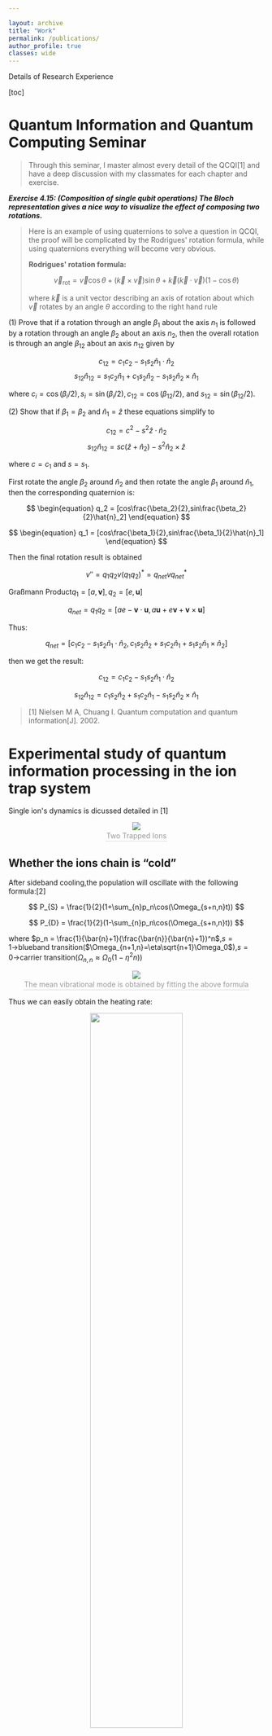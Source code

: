 ```yaml
---

layout: archive
title: "Work"
permalink: /publications/
author_profile: true
classes: wide
---
```


Details of Research Experience

[toc]

# Quantum Information and Quantum Computing Seminar

> Through this seminar, I master almost every detail of the QCQI[1] and have a deep discussion with my classmates for each chapter and exercise.

***Exercise 4.15: (Composition of single qubit operations) The Bloch representation gives a nice way to visualize the effect of composing two rotations.***

> Here is an example of using quaternions to solve a question in QCQI, the proof will be complicated by the Rodrigues' rotation formula, while using quaternions everything will become very obvious.
>
> **Rodrigues' rotation formula:**
>
> 
> $$
> \begin{equation}
> \vec{v}_{\text{rot}} = \vec{v}\cos\theta+(\vec{k}\times \vec{v})\sin \theta+\vec{k}(\vec{k}\cdot\vec{v})(1-\cos\theta)
> \end{equation}
> $$
> 
>
> where $\vec{k}$ is a unit vector describing an axis of rotation about which $\vec{v}$ rotates by an angle $\theta$ according to the right hand rule



(1) Prove that if a rotation through an angle $\beta_{1}$ about the axis $n_1$ is followed by a rotation through an angle $\beta_{2}$ about an axis $n_2$, then the overall rotation is through an angle $\beta_{12}$ about an axis $n_{12}$ given by

$$
\begin{equation}
c_{12} =c_{1} c_{2}-s_{1} s_{2} \hat{n}_{1} \cdot \hat{n}_{2}
\end{equation}
$$
$$
s_{12} \hat{n}_{12} =s_{1} c_{2} \hat{n}_{1}+c_{1} s_{2} \hat{n}_{2}-s_{1} s_{2} \hat{n}_{2} \times \hat{n}_{1}
$$



where $c_{i}=\cos(\beta_{i} / 2), s_{i}=\sin (\beta_{i} / 2), c_{12}=\cos (\beta_{12} / 2)$, and $s_{12}=\sin (\beta_{12} / 2)$.



(2) Show that if $\beta_{1}=\beta_{2}$ and $\hat{n}_{1}=\hat{z}$ these equations simplify to

$$
\begin{equation}
c_{12} =c^{2}-s^{2} \hat{z} \cdot \hat{n}_{2}
\end{equation}
$$
$$
s_{12} \hat{n}_{12} =s c\left(\hat{z}+\hat{n}_{2}\right)-s^{2} \hat{n}_{2} \times \hat{z}
$$



where $c=c_{1}$ and $s=s_{1}$.



First rotate the angle $\beta_2$ around $\hat{n}_2$ and then rotate the angle $\beta_1$ around $\hat{n}_1$, then the corresponding quaternion is:


$$
\begin{equation}
    q_2 = [cos\frac{\beta_2}{2},sin\frac{\beta_2}{2}\hat{n}_2]
\end{equation}
$$

$$
\begin{equation}
    q_1 = [cos\frac{\beta_1}{2},sin\frac{\beta_1}{2}\hat{n}_1]
\end{equation}
$$

Then the final rotation result is obtained


$$
\begin{equation}
    v'' = q_1q_2v(q_1q_2)^* =q_{net}vq_{net}^*
\end{equation}
$$



Graßmann Product$q_1 = [a,\mathbf{v}],q_2 = [e,\mathbf{u}]$


$$
\begin{equation}
    q_{net} = q_1q_2 = [ae-\mathbf{v}\cdot \mathbf{u},a\mathbf{u}+e\mathbf{v}+\mathbf{v}\times \mathbf{u}]
\end{equation}
$$



Thus:


$$
\begin{equation}
    q_{net} = [c_1c_2-s_1s_2\hat{n}_1\cdot \hat{n}_2,c_{1} s_{2} \hat{n}_{2}+s_{1} c_{2} \hat{n}_{1}+s_{1} s_{2} \hat{n}_{1} \times \hat{n}_{2}]
\end{equation}
$$



then we get the result:


$$
\begin{equation}
    c_{12} = c_1c_2-s_1s_2\hat{n}_1\cdot \hat{n}_2
\end{equation}
$$

$$
s_{12}\hat{n}_{12} = c_{1} s_{2} \hat{n}_{2}+s_{1} c_{2} \hat{n}_{1}-s_{1} s_{2} \hat{n}_{2} \times \hat{n}_{1}
$$

> [1] Nielsen M A, Chuang I. Quantum computation and quantum information[J]. 2002.

# Experimental study of quantum information processing in the ion trap system

Single ion's dynamics is dicussed detailed in [1]

<center>    <img  src="/Homepage/images/two_ions_trap.png">    <br>    <div style="color:orange; border-bottom: 1px solid #d9d9d9;    display: inline-block;    color: #999;    padding: 2px;">Two Trapped Ions</div> </center>

## Whether the ions chain is “cold”

After sideband cooling,the population will oscillate with the following formula:[2]



$$
P_{S} = \frac{1}{2}(1+\sum_{n}p_n\cos(\Omega_{s+n,n}t))
$$



$$
P_{D} = \frac{1}{2}(1-\sum_{n}p_n\cos(\Omega_{s+n,n}t))
$$



where $p_n = \frac{1}{\bar{n}+1}(\frac{\bar{n}}{\bar{n}+1})^n$,$s=1\rightarrow$blueband transition($\Omega_{n+1,n}=\eta\sqrt{n+1}\Omega_0$),$s=0\rightarrow$carrier transition($\Omega_{n,n}\approx\Omega_0(1-\eta^2n)$)



<center>    <img  src="/Homepage/images/heating_rate.png">    <br>    <div style="color:orange; border-bottom: 1px solid #d9d9d9;    display: inline-block;    color: #999;    padding: 2px;">The mean vibrational mode is obtained by fitting the above formula</div> </center>



Thus we can easily obtain the heating rate:

<center>    <img  src="/Homepage/images/heating_rates.png"  width="60%">    <br>    <div style="color:orange; border-bottom: 1px solid #d9d9d9;    display: inline-block;    color: #999;    padding: 2px;">Heating Rate</div> </center>

Thus based on the fitting formula above,we are able to obtain whether the ions chain is "cold".



Because the two ions are so close that the laser will irradiate the two ions directly.The population is:$P_{D\cdots D} = P_D^n$



And fitting result will show below:



<center>    <img  src="/Homepage/images/Two_Ions.jpg" width="60%">    <br>    <div style="color:orange; border-bottom: 1px solid #d9d9d9;    display: inline-block;    color: #999;    padding: 2px;">Two Ions</div> </center>



And we are able to get the mean vibrational mode to evaluate whether the ion chains are "cold"

## Mølmer-Sørensen Gate

The Mølmer–Sørensen gate is a two qubit gate,which is able to realize the preparation of entangled states without addressing the single ion.[3,4,5]



I have derived the dynamics of MS by means of series expansion and phase space and obtained the same results.



Further,based on the time evolution operator:



$$
U(t) = \hat{D}(\alpha(t)S_{y,\psi})\exp(i(\lambda t-\chi \sin(\epsilon t)S^2_{y,\psi} ))
$$



where $\psi = \frac{4\Omega}{\delta}\sin(\zeta)$



when $\zeta=0$



<center>    <img  src="/Homepage/images/ms_n=0.jpg" width="60%">    <br>    <div style="color:orange; border-bottom: 1px solid #d9d9d9;    display: inline-block;    color: #999;    padding: 2px;">n=0</div> </center>

<center>    <img  src="/Homepage/images/ms_n=20.jpg" width="60%">    <br>    <div style="color:orange; border-bottom: 1px solid #d9d9d9;    display: inline-block;    color: #999;    padding: 2px;">n=20</div> </center>



I propose a simpler numerical method to simulate this dynamics process and can be extended to more ions.

The numerical result:

<center>    <img  src="/Homepage/images/num_res_n=0.jpg" width="60%">    <br>    <div style="color:orange; border-bottom: 1px solid #d9d9d9;    display: inline-block;    color: #999;    padding: 2px;">n=0</div> </center>

<center>    <img  src="/Homepage/images/num_res_n=20.jpg" width="60%">    <br>    <div style="color:orange; border-bottom: 1px solid #d9d9d9;    display: inline-block;    color: #999;    padding: 2px;">n=20</div> </center>

The result almost the same.

In the experiment the exact value of $\zeta$ is not easily controlled,the  numerical method will allow you to vary $\zeta$.



A light field resonant with the transition will not only drive Rabi oscillations on this transition.But also off-resonantly drive the carrier transition.



<center>    <img  src="/Homepage/images/ms_c_n=0.jpg" width="60%">    <br>    <div style="color:orange; border-bottom: 1px solid #d9d9d9;    display: inline-block;    color: #999;    padding: 2px;">n=0(Carrier Transition)</div> </center>



Amplitude pulse shaping to suppress carrier transitions[6,7]:

<center>    <img  src="/Homepage/images/suppres_c.jpg">    <br>    <div style="color:orange; border-bottom: 1px solid #d9d9d9;    display: inline-block;    color: #999;    padding: 2px;">Simulated time evolution for the system initially in the ground state for a Rabi frequency</div> </center>



Blackman window shaping are able to suppress carrier transitions very well

> [1] Leibfried, Dietrich, et al. "Quantum dynamics of single trapped ions." *Reviews of Modern Physics* 75.1 (2003): 281.
>
> [2] Hempel C. Digital quantum simulation, Schrödinger cat state spectroscopy and setting up a linear ion trap[D]. , 2014.
>
> [3] Roos C F. Ion trap quantum gates with amplitude-modulated laser beams[J]. New Journal of Physics, 2008, 10(1): 013002.
>
> [4] Kirchmair G, Benhelm J, Zähringer F, et al. Deterministic entanglement of ions in thermal states of motion[J]. New Journal of Physics, 2009, 11(2): 023002.
>
> [5] Shapira Y, Shaniv R, Manovitz T, et al. Robust entanglement gates for trapped-ion qubits[J]. Physical review letters, 2018, 121(18): 180502.
>
> [6] Kirchmair, Gerhard. *Quantum non-demolition measurements and quantum simulation*. na, 2010. 
>
> [7] Schindler, Philipp. *Frequency synthesis and pulse shaping for quantum information processing with trapped ions*. na, 2008.



# Quantum Spin Systems and QuantumComputation(Simulation)

## Numerical solution of $i\hbar \partial \psi = \hat{H}\psi$

The key to solving such problems is how to decompose $\exp(\hat{H}t)$(When the dimension of H is very large, the method of exact diagonalization is not so suitable)



When I first glance this equation, my first intuition is to use Taylor series expansion,when the time step $\tau$ is small.



$$
\hat{U}(\tau) = I+\tau H
$$



However, such a decomposition will result in the operator that is not unitary.



Thus *Crank–Nicolson method*  may be a good method,which guarantee the operator is unitary.



Nowadays he most common method used to solve the equation is **Trotter-Suzuki Formula**.Its main idea to decompose the exponential formula is making use of **Lie-Trotter-Suzuki Time Integration**



$$
\exp(t(H_1+\cdots+H_p)) = \lim_{m\to\infty}(\prod_{i=1}^{p} \exp(tH_i/m))^m
$$



where $H = \sum_{i=1}^{p}H_i$



Because this method is very commonly used in quantum simulations.



In superconducting circuit

<center>    <img  src="/Homepage/images/simulation_2.png">    <br>    <div style="color:orange; border-bottom: 1px solid #d9d9d9;    display: inline-block;    color: #999;    padding: 2px;">Han J, Cai W, Hu L, et al.Physical Review Letters, 2021, 127(2): 020504.</div> </center>

In Ion Trap

<center>    <img src="/Homepage/images/simulation_1.png">    <br>    <div style="color:orange; border-bottom: 1px solid #d9d9d9;    display: inline-block;    color: #999;    padding: 2px;">Hempel, Cornelius.Diss. 2014.</div> </center>

We use this method to simulate the propagation of electromagnetic waves in TM Mode

<center>    <img src="/Homepage/images/Maxwell_Wave.gif">    <br>    <div style="color:orange; border-bottom: 1px solid #d9d9d9;    display: inline-block;    color: #999;    padding: 2px;">TM Mode Demo</div> </center>

And Chebyshev Time Integration may also solve the problem fastly


$$
\exp(tH) = [J_0(z)I+2\sum_{n=1}^{+\infty}J_n(z)i^n T_n(B)]
$$

<center>    <img src="/Homepage/images/Schrodinger.gif">    <br>    <div style="color:orange; border-bottom: 1px solid #d9d9d9;    display: inline-block;    color: #999;    padding: 2px;">The result of numerically solving the Schrödinger equation and its initial state is a Gaussian Wave(Grid)</div> </center>



## Universal Quantum Circuit Simulator

"UQCS" is a visualized universial quantum circuits[1,2] makes it extremely easy to build quantum circuits,intended to help people in about construct quantum circuits.



When the number of qubits more than 12,"UQCS" will act as a kit to plot quantum circuit,which then are able to be exported to our own compiler to compile.And you have ability to get everything about the circuit(for example the sketch figure of the circuit with $\LaTeX$ code )



Input area:



<center>    <img  src="/Homepage/images/uqc.png">    <br>    <div style="color:orange; border-bottom: 1px solid #d9d9d9;    display: inline-block;    color: #999;    padding: 2px;">DRAG AREA</div> </center>



Group mode works when you want to move some quantum gate collectively.

> The control gate will in the same group automatically.



We provide two form of result:



[Density Matrix](https://en.wikipedia.org/wiki/Density_matrix)



Projection Probability:Take the inner product of each basis vector and the final evolved state.



Output area



<center>    <img  src="/Homepage/images/uqcoutput.png">    <br>    <div style="color:orange; border-bottom: 1px solid #d9d9d9;    display: inline-block;    color: #999;    padding: 2px;">OUTPUT</div> </center>



More details:



[Quantum Simulator](https://github.com/ElonDormancy/QuantumSimulator)



The method of simulation can be found in [3]



> [1] https://github.com/Strilanc/Quirk
>
> [2] https://github.com/stewdio/q.js
>
> [3] De Raedt, Hans, and K. Michielsen. "Computational methods for simulating quantum computers." *arXiv preprint quant-ph/0406210* (2004).



## Simulation in spin chain system

Hamiltonian of a spin ½ system with N coupled spins:


$$
H(t)=-\sum_{i, j=1}^{N} \sum_{\alpha=x, y, z} J_{i, j}^{\alpha}(t) S_{i}^{\alpha} S_{j}^{\alpha}-\sum_{i, j=1}^{N} \sum_{\alpha=x, y, z} h_{i}^{\alpha}(t) S_{i}^{\alpha}
$$


And Chebyshev Time Integration can solve the problem fastly:


$$
\exp(tH) = [J_0(z)I+2\sum_{n=1}^{+\infty}J_n(z)i^n T_n(B)]
$$

<center>    <img  src="/Homepage/images/Ising_Model_Spins.gif">    <br>    <div style="color:orange; border-bottom: 1px solid #d9d9d9;    display: inline-block;    color: #999;    padding: 2px;">Ising-like Model</div> </center>	

<center>    <img  src="/Homepage/images/Heisenberg_Model_Spins.gif">    <br>    <div style="color:orange; border-bottom: 1px solid #d9d9d9;    display: inline-block;    color: #999;    padding: 2px;">Heisenberg Model</div> </center>	

From the method below we can simulate a large scale spin system

## NMR Quantum Simulator

Nuclear spin systems would be nearly ideal for quantum computation if only spin-spin couplings could be large and controllable.

We will follow the step that the experiment do, and in the simulator, you can own your virtual NMR quantum simulator

Let's begin with the thermal state:
$$
\rho_{\text{th}} = \frac{e^{-\beta \hat{H}}}{Z}
$$
In our simulator we can easily get the thermal state:



And the sample we "use" is $CHCl_3$ which is a two qubit sample. Its related parameters are listed below

|          | $C_{13}$ | $H_1$ | $T_1$ | $T_2$ |
| :------: | -------- | ----- | ----- | ----- |
| $C_{13}$ | 500M     | 215   | 18.8s | 0.35s |
| $H_{1}$  | 215      | 125M  | 10.9s | 3.3s  |

And the Hamiltonian in the $B_0$(z direction) is:
$$
\mathsf{H} = \sum_{i}\hbar\pi w_i \sigma_z^i+\sum_{i<k ,=1}\frac{\pi}{2}\hbar J_{ik}\sigma_z^i\sigma_z^k
$$
